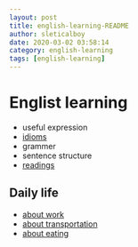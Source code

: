```yaml
---
layout: post
title: english-learning-README
author: sleticalboy
date: 2020-03-02 03:58:14
category: english-learning
tags: [english-learning]
---
```


# Englist learning

- useful expression
- [idioms](/posts/idioms)
- grammer
- sentence structure
- [readings](/posts/readings)

## Daily life
- [about work](/posts/about-work)
- [about transportation](/posts/about-transportation)
- [about eating](/posts/about-eating)
